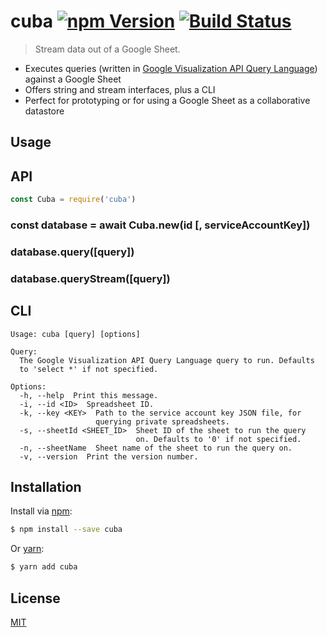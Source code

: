 # cuba [![npm Version](https://img.shields.io/npm/v/cuba.svg?style=flat)](https://www.npmjs.org/package/cuba) [![Build Status](https://img.shields.io/travis/yuanqing/cuba.svg?branch=master&style=flat)](https://travis-ci.org/yuanqing/cuba)

> Stream data out of a Google Sheet.

- Executes queries (written in [Google Visualization API Query Language](https://developers.google.com/chart/interactive/docs/querylanguage)) against a Google Sheet
- Offers string and stream interfaces, plus a CLI
- Perfect for prototyping or for using a Google Sheet as a collaborative datastore

## Usage

## API

```js
const Cuba = require('cuba')
```

### const database = await Cuba.new(id [, serviceAccountKey])

### database.query([query])

### database.queryStream([query])

## CLI

```
Usage: cuba [query] [options]

Query:
  The Google Visualization API Query Language query to run. Defaults
  to 'select *' if not specified.

Options:
  -h, --help  Print this message.
  -i, --id <ID>  Spreadsheet ID.
  -k, --key <KEY>  Path to the service account key JSON file, for
                   querying private spreadsheets.
  -s, --sheetId <SHEET_ID>  Sheet ID of the sheet to run the query
                            on. Defaults to '0' if not specified.
  -n, --sheetName  Sheet name of the sheet to run the query on.
  -v, --version  Print the version number.
```

## Installation

Install via [npm](https://npmjs.com):

```sh
$ npm install --save cuba
```

Or [yarn](https://yarnpkg.com):

```sh
$ yarn add cuba
```

## License

[MIT](LICENSE.md)
